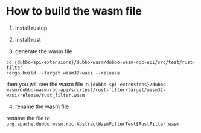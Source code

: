 # How to build the wasm file

1. install rustup

2. install rust

3. generate the wasm file

```shell
cd {dubbo-spi-extensions}/dubbo-wasm/dubbo-wasm-rpc-api/src/test/rust-filter
cargo build --target wasm32-wasi --release
```

then you will see the wasm file
in `{dubbo-spi-extensions}/dubbo-wasm/dubbo-wasm-rpc-api/src/test/rust-filter/target/wasm32-wasi/release/rust_filter.wasm`

4. rename the wasm file

rename the file to `org.apache.dubbo.wasm.rpc.AbstractWasmFilterTest$RustFilter.wasm`
